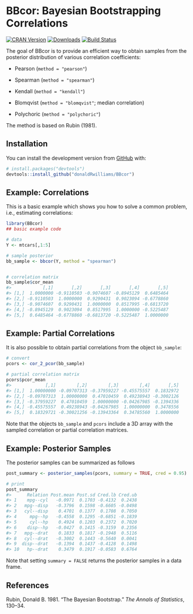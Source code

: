 
<!-- README.md is generated from README.Rmd. Please edit that file -->

# **BBcor**: Bayesian Bootstrapping Correlations

[![CRAN
Version](http://www.r-pkg.org/badges/version/BBcor)](https://cran.r-project.org/package=BBcor)
[![Downloads](https://cranlogs.r-pkg.org/badges/BBcor)](https://cran.r-project.org/package=BBcor)
[![Build
Status](https://travis-ci.org/donaldRwilliams/BBcor.svg?branch=master)](https://travis-ci.org/donaldRwilliams/BBcor)

The goal of BBcor is to provide an efficient way to obtain samples from
the posterior distribution of various correlation coefficients:

  - Pearson (`method = "pearson"`)

  - Spearman (`method = "spearman"`)

  - Kendall (`method = "kendall"`)

  - Blomqvist (`method = "blomqvist"`; median correlation)

  - Polychoric (`method = "polychoric"`)

The method is based on Rubin (1981).

## Installation

<!-- You can install the released version of BBcor from [CRAN](https://CRAN.R-project.org) with: -->

<!-- ``` r -->

<!-- install.packages("BBcor") -->

<!-- ``` -->

You can install the development version from
[GitHub](https://github.com/) with:

``` r
# install.packages("devtools")
devtools::install_github("donaldRwilliams/BBcor")
```

## Example: Correlations

This is a basic example which shows you how to solve a common problem,
i.e., estimating correlations:

``` r
library(BBcor)
## basic example code

# data
Y <- mtcars[,1:5]

# sample posterior
bb_sample <- bbcor(Y, method = "spearman")


# correlation matrix
bb_sample$cor_mean
#>            [,1]       [,2]       [,3]       [,4]       [,5]
#> [1,]  1.0000000 -0.9110503 -0.9074607 -0.8945129  0.6485464
#> [2,] -0.9110503  1.0000000  0.9290431  0.9023094 -0.6778860
#> [3,] -0.9074607  0.9290431  1.0000000  0.8517995 -0.6813720
#> [4,] -0.8945129  0.9023094  0.8517995  1.0000000 -0.5225487
#> [5,]  0.6485464 -0.6778860 -0.6813720 -0.5225487  1.0000000
```

## Example: Partial Correlations

It is also possible to obtain partial correlations from the object
`bb_sample`:

``` r
# convert
pcors <- cor_2_pcor(bb_sample)

# partial correlation matrix
pcors$pcor_mean
#>             [,1]        [,2]        [,3]        [,4]       [,5]
#> [1,]  1.00000000 -0.09707313 -0.37959227 -0.45575557  0.1832972
#> [2,] -0.09707313  1.00000000  0.47010459  0.49238943 -0.3002126
#> [3,] -0.37959227  0.47010459  1.00000000 -0.04267985 -0.1394336
#> [4,] -0.45575557  0.49238943 -0.04267985  1.00000000  0.3478556
#> [5,]  0.18329721 -0.30021256 -0.13943364  0.34785560  1.0000000
```

Note that the objects `bb_sample` and `pcors` include a 3D array with
the sampled correlation or partial correlation matrices.

## Example: Posterior Samples

The posterior samples can be summarized as follows

``` r
post_summary <- posterior_samples(pcors, summary = TRUE, cred = 0.95)

# print
post_summary
#>      Relation Post.mean Post.sd Cred.lb Cred.ub
#> 1    mpg--cyl   -0.0971  0.1703 -0.4132  0.2438
#> 2   mpg--disp   -0.3796  0.1598 -0.6605 -0.0498
#> 3   cyl--disp    0.4701  0.1377  0.1708  0.7050
#> 4     mpg--hp   -0.4558  0.1295 -0.6851 -0.1839
#> 5     cyl--hp    0.4924  0.1203  0.2372  0.7020
#> 6    disp--hp   -0.0427  0.1415 -0.3159  0.2356
#> 7   mpg--drat    0.1833  0.1817 -0.1948  0.5116
#> 8   cyl--drat   -0.3002  0.1443 -0.5640  0.0041
#> 9  disp--drat   -0.1394  0.1437 -0.4128  0.1498
#> 10   hp--drat    0.3479  0.1917 -0.0583  0.6764
```

Note that setting `summary = FALSE` returns the posterior samples in a
data frame.

## References

<div id="refs" class="references">

<div id="ref-rubin1981bayesian">

Rubin, Donald B. 1981. “The Bayesian Bootstrap.” *The Annals of
Statistics*, 130–34.

</div>

</div>
